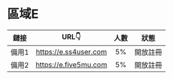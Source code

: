 # 區域E

| 鏈接 | URL👇 | 人數 | 狀態 |
| :----: | :----: | :----: | :----: |
| 備用1 | https://e.ss4user.com | 5% | 開放註冊 | 
| 備用2 | https://e.five5mu.com | 5% | 開放註冊 | 